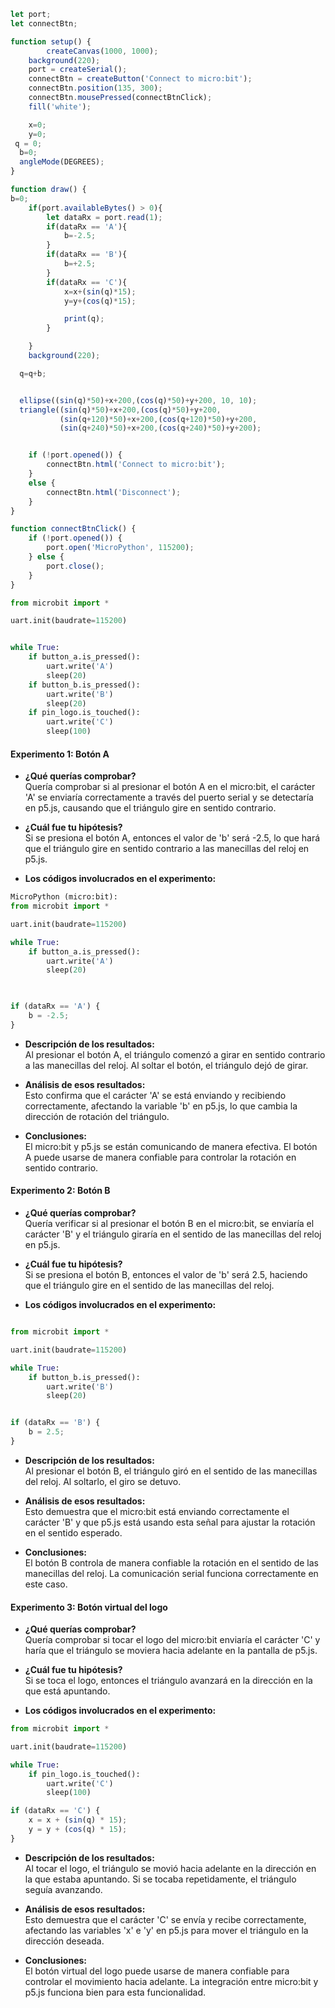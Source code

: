 ``` js
let port;
let connectBtn;

function setup() {
        createCanvas(1000, 1000);
    background(220);
    port = createSerial();
    connectBtn = createButton('Connect to micro:bit');
    connectBtn.position(135, 300);
    connectBtn.mousePressed(connectBtnClick);
    fill('white');

    x=0;
    y=0;
 q = 0;
  b=0;
  angleMode(DEGREES);
}

function draw() {
b=0;
    if(port.availableBytes() > 0){
        let dataRx = port.read(1);
        if(dataRx == 'A'){
            b=-2.5;
        }
        if(dataRx == 'B'){
            b=+2.5;
        }
        if(dataRx == 'C'){
            x=x+(sin(q)*15);
            y=y+(cos(q)*15);

            print(q);
        }

    }
    background(220);

  q=q+b;


  ellipse((sin(q)*50)+x+200,(cos(q)*50)+y+200, 10, 10);
  triangle((sin(q)*50)+x+200,(cos(q)*50)+y+200,
           (sin(q+120)*50)+x+200,(cos(q+120)*50)+y+200,
           (sin(q+240)*50)+x+200,(cos(q+240)*50)+y+200);


    if (!port.opened()) {
        connectBtn.html('Connect to micro:bit');
    }
    else {
        connectBtn.html('Disconnect');
    }
}

function connectBtnClick() {
    if (!port.opened()) {
        port.open('MicroPython', 115200);
    } else {
        port.close();
    }
}
```


``` py
from microbit import *

uart.init(baudrate=115200)


while True:
    if button_a.is_pressed():
        uart.write('A')
        sleep(20)
    if button_b.is_pressed():
        uart.write('B')
        sleep(20)
    if pin_logo.is_touched():
        uart.write('C')
        sleep(100)
```
  
#### Experimento 1: Botón A
+ **¿Qué querías comprobar?**  
        Quería comprobar si al presionar el botón A en el micro:bit, el carácter 'A' se enviaría correctamente a través del puerto serial y se detectaría en p5.js, causando que el triángulo gire en sentido contrario.

+ **¿Cuál fue tu hipótesis?**  
        Si se presiona el botón A, entonces el valor de 'b' será -2.5, lo que hará que el triángulo gire en sentido contrario a las manecillas del reloj en p5.js.

+ **Los códigos involucrados en el experimento:**  
``` py
MicroPython (micro:bit):
from microbit import *

uart.init(baudrate=115200)

while True:
    if button_a.is_pressed():
        uart.write('A')
        sleep(20)
        
```

```js

if (dataRx == 'A') {
    b = -2.5;
}
```

+ **Descripción de los resultados:**  
  Al presionar el botón A, el triángulo comenzó a girar en sentido contrario a las manecillas del reloj. Al soltar el botón, el triángulo dejó de girar.

+ **Análisis de esos resultados:**  
        Esto confirma que el carácter 'A' se está enviando y recibiendo correctamente, afectando la variable 'b' en p5.js, lo que cambia la dirección de rotación del triángulo.

+ **Conclusiones:**  
        El micro:bit y p5.js se están comunicando de manera efectiva. El botón A puede usarse de manera confiable para controlar la rotación en sentido contrario.

#### Experimento 2: Botón B  
+ **¿Qué querías comprobar?**  
        Quería verificar si al presionar el botón B en el micro:bit, se enviaría el carácter 'B' y el triángulo giraría en el sentido de las manecillas del reloj en p5.js.

+ **¿Cuál fue tu hipótesis?**  
        Si se presiona el botón B, entonces el valor de 'b' será 2.5, haciendo que el triángulo gire en el sentido de las manecillas del reloj.

+ **Los códigos involucrados en el experimento:**    


```py

from microbit import *

uart.init(baudrate=115200)

while True:
    if button_b.is_pressed():
        uart.write('B')
        sleep(20)
```
        
``` js

if (dataRx == 'B') {
    b = 2.5;
}
```

+ **Descripción de los resultados:**  
 Al presionar el botón B, el triángulo giró en el sentido de las manecillas del reloj. Al soltarlo, el giro se detuvo.

+ **Análisis de esos resultados:**  
        Esto demuestra que el micro:bit está enviando correctamente el carácter 'B' y que p5.js está usando esta señal para ajustar la rotación en el sentido esperado.

+ **Conclusiones:**  
        El botón B controla de manera confiable la rotación en el sentido de las manecillas del reloj. La comunicación serial funciona correctamente en este caso.

#### Experimento 3: Botón virtual del logo  
+ **¿Qué querías comprobar?**  
        Quería comprobar si tocar el logo del micro:bit enviaría el carácter 'C' y haría que el triángulo se moviera hacia adelante en la pantalla de p5.js.

+ **¿Cuál fue tu hipótesis?**  
        Si se toca el logo, entonces el triángulo avanzará en la dirección en la que está apuntando.

+ **Los códigos involucrados en el experimento:**   

``` py
from microbit import *

uart.init(baudrate=115200)

while True:
    if pin_logo.is_touched():
        uart.write('C')
        sleep(100)
```
``` js
if (dataRx == 'C') {
    x = x + (sin(q) * 15);
    y = y + (cos(q) * 15);
}
```

+ **Descripción de los resultados:**  
        Al tocar el logo, el triángulo se movió hacia adelante en la dirección en la que estaba apuntando. Si se tocaba repetidamente, el triángulo seguía avanzando.

+ **Análisis de esos resultados:**  
        Esto demuestra que el carácter 'C' se envía y recibe correctamente, afectando las variables 'x' e 'y' en p5.js para mover el triángulo en la dirección deseada.

+ **Conclusiones:**  
        El botón virtual del logo puede usarse de manera confiable para controlar el movimiento hacia adelante. La integración entre micro:bit y p5.js funciona bien para esta funcionalidad.
